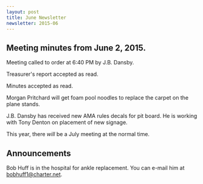 ```yaml
---
layout: post
title: June Newsletter
newsletter: 2015-06
---
```

## Meeting minutes from June 2, 2015.

Meeting called to order at 6:40 PM by J.B. Dansby.

Treasurer's report accepted as read.

Minutes accepted as read.

Morgan Pritchard will get foam pool noodles to replace the carpet on the plane
stands.

J.B. Dansby has received new AMA rules decals for pit board. He is working with
Tony Denton on placement of new signage.

This year, there _will_ be a July meeting at the normal time.

## Announcements

Bob Huff is in the hospital for ankle replacement. You can e-mail him at
<bobhuff1@charter.net>.
